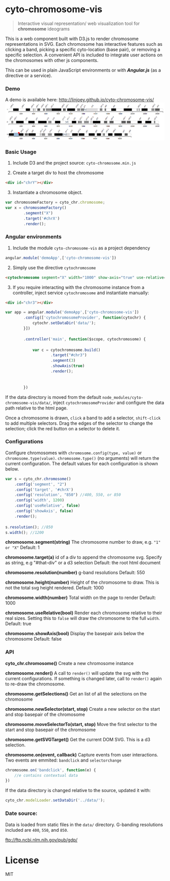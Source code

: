 # cyto-chromosome-vis

> Interactive visual representation/ web visualization tool for **chromosome** ideograms

This is a web component built with D3.js to render chromosome representations in SVG. Each chromosome has interactive features such as clicking a band, picking a specific cyto-location (base pair), or removing a specific selection. A convenient API is included to integrate user actions on the chromosomes with other js components. 

This can be used in plain JavaScript environments or with ***Angular.js*** (as a directive or a service).

### Demo
A demo is available here: http://linjoey.github.io/cyto-chromosome-vis/
![](ss-1.3.0.png)

### Basic Usage

1. Include D3 and the project source: `cyto-chromosome.min.js`

2. Create a target div to host the chromosome
```html
<div id="chrY"></div>
```
3. Instantiate a chromosome object.
```javascript
var chromosomeFactory = cyto_chr.chromosome;
var x = chromosomeFactory()
        .segment("X")
        .target('#chrX')
        .render();
```

### Angular environments
1. Include the module `cyto-chromosome-vis` as a project dependency
```javascript
angular.module('demoApp',['cyto-chromosome-vis'])
```

2. Simply use the directive `cytochromosome`
```html
<cytochromosome segment="X" width="1000" show-axis="true" use-relative="true" resolution="400"></cytochromosome>
```

3. If you require interacting with the chromosome instance from a controller, inject service `cytochromosome` and instantiate manually:

```html
<div id="chr3"></div>
```
```JavaScript
var app = angular.module('demoApp',['cyto-chromosome-vis'])
        .config(['cytochromosomeProvider', function(cytochr) {
            cytochr.setDataDir('data/');
        }])

        .controller('main', function($scope, cytochromosome) {

            var c = cytochromosome.build()
                    .target("#chr3")
                    .segment(3)
                    .showAxis(true)
                    .render();


        })

```

If the data directory is moved from the default `node_modules/cyto-chromosome-vis/data/`, inject `cytochromosomeProvider` and configure the data path relative to the html page. 

Once a chromosome is drawn, `click` a band to add a selector, `shift-click` to add multiple selectors. Drag the edges of the selector to change the selection; click the red button on a selector to delete it.

### Configurations

Configure chromosomes with `chromosome.config(type, value)` or `chromosome.type(value)`. `chromosome.type()` (no arguments) will return the current configuration. The default values for each configuration is shown below.

```javascript
var s = cyto_chr.chromosome()
    .config('segment', "2")
    .config('target', '#chrX') 
    .config('resolution', "850") //400, 550, or 850
    .config('width', 1200)
    .config('useRelative', false)
    .config('showAxis', false)
    .render();
    
s.resolution(); //850
s.width(); //1200
```

**chromosome.segment(string)** 
The chromosome number to draw, e.g. `"1" or "X"`
Default: 1

**chromosome.target(a)** 
id of a div to append the chromosome svg. Specify as string, e.g "#that-div" or a d3 selection
Default: the root html document

**chromosome.resolution(number)**
g-band resolutions
Default: 550

**chromosome.height(number)**
Height of the chromosome to draw. This is not the total svg height rendered.
Default: 1000

**chromosome.width(number)**
Total width on the page to render
Default: 1000

**chromosome.useRelative(bool)**
Render each chromosome relative to their real sizes. Setting this to `false` will draw the chromosome to the full `width`.
Default: true

**chromosome.showAxis(bool)** 
Display the basepair axis below the chromosome
Default: false


### API

**cyto_chr.chromosome()**
Create a new chromosome instance

**chromosome.render()**
A call to `render()` will update the svg with the current configurations. If something is changed later, call to `render()` again to re-draw the chromosome.

**chromosome.getSelections()**
Get an list of all the selections on the chromosome

**chromosome.newSelector(start, stop)**
Create a new selector on the start and stop basepair of the chromosome

**chromosome.moveSelectorTo(start, stop)**
Move the first selector to the start and stop basepair of the chromosome

**chromosome.getSVGTarget()**
Get the current DOM SVG. This is a d3 selection.

**chromosome.on(event, callback)**
Capture events from user interactions.
Two events are emmited: `bandclick` and `selectorchange`

```javascript
chromosome.on('bandclick', function(e) {
    //e contains contextual data
})
```

If the data directory is changed relative to the source, updated it with:
```javascript
cyto_chr.modelLoader.setDataDir('../data/');
```

### Date source: 
Data is loaded from static files in the `data/` directory. G-banding resolutions included are `400`, `550`, and `850`.

ftp://ftp.ncbi.nlm.nih.gov/pub/gdp/

# License
MIT